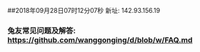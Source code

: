 ##2018年09月28日07时12分07秒 新址: 142.93.156.19
### 兔友常见问题及解答: https://github.com/wanggonging/d/blob/w/FAQ.md

